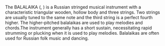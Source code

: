The BALALAIKA (, ) is a Russian stringed musical instrument with a characteristic triangular wooden, hollow body and three strings. Two strings are usually tuned to the same note and the third string is a perfect fourth higher. The higher-pitched balalaikas are used to play melodies and chords.The instrument generally has a short sustain, necessitating rapid strumming or plucking when it is used to play melodies. Balalaikas are often used for Russian folk music and dancing.
